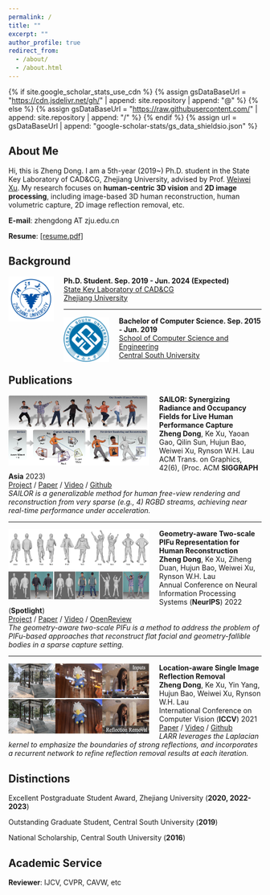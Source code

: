```yaml
---
permalink: /
title: ""
excerpt: ""
author_profile: true
redirect_from: 
  - /about/
  - /about.html
---
```


{% if site.google_scholar_stats_use_cdn %}
{% assign gsDataBaseUrl = "https://cdn.jsdelivr.net/gh/" | append: site.repository | append: "@" %}
{% else %}
{% assign gsDataBaseUrl = "https://raw.githubusercontent.com/" | append: site.repository | append: "/" %}
{% endif %}
{% assign url = gsDataBaseUrl | append: "google-scholar-stats/gs_data_shieldsio.json" %}

<span class='anchor' id='about-me'></span>

## About Me

Hi, this is Zheng Dong. I am a 5th-year (2019~) Ph.D. student in the State Key Laboratory of CAD&CG, Zhejiang University, advised by Prof. [Weiwei Xu](http://www.cad.zju.edu.cn/home/weiweixu/weiweixu_en.htm). My research focuses on **human-centric 3D vision** and **2D image processing**, including image-based 3D human reconstruction, human volumetric capture, 2D image reflection removal, etc.

**E-mail**: zhengdong AT zju.edu.cn

**Resume**: [[resume.pdf]](./files/resume.pdf)

<span class='anchor' id='background' style="padding-top:10px"></span>

## Background

<img align="left" width="90" height="90" src="./images/zju-logo.png" style="padding-right:20px; padding-top:0px"/>

**Ph.D. Student. Sep. 2019 - Jun. 2024 (Expected)**<br>
[State Key Laboratory of CAD&CG](http://www.cad.zju.edu.cn/index.html)<br>
[Zhejiang University](http://www.zju.edu.cn)<br>

---

<img align="left" width="90" height="90" src="./images/csu-logo.png" style="padding-right:20px; padding-top:0px"/>

**Bachelor of Computer Science. Sep. 2015 - Jun. 2019**<br>
[School of Computer Science and Engineering](https://cse.csu.edu.cn/index.htm)<br>
[Central South University](https://www.csu.edu.cn/)<br>

<span class='anchor' id='publications'></span>

## Publications 

<img align="left" width="280" height="140" src="./images/papers/siga23-sailor.png" style="padding-right:20px; padding-top:0px"/>

<b>SAILOR: Synergizing Radiance and Occupancy Fields for Live Human Performance Capture</b><br>
<b>Zheng Dong</b>, Ke Xu, Yaoan Gao, Qilin Sun, Hujun Bao, Weiwei Xu, Rynson W.H. Lau<br>
ACM Trans. on Graphics, 42(6), (Proc. ACM **SIGGRAPH Asia** 2023)<br>
[<i class="fas fa-fw fa-globe"></i>Project]() /
[<i class="fas fa-fw fa-file-pdf"></i>Paper](./files/papers/sailor.pdf) /
[<i class="fas fa-fw fa-video"></i>Video](https://www.youtube.com/watch?v=88tX22Z0Dz0) /
[<i class="fab fa-fw fa-github"></i>Github](https://github.com/zdlarr/SAILOR)<br>
*SAILOR is a generalizable method for human free-view rendering and reconstruction from very sparse (*e.g.*, 4) RGBD streams, achieving near real-time performance under acceleration.*

---

<img align="left" width="280" height="140" src="./images/papers/nips22-gtpifu.png" style="padding-right:20px; padding-top:0px"/>

<b>Geometry-aware Two-scale PIFu Representation for Human Reconstruction</b><br>
<b>Zheng Dong</b>, Ke Xu, Ziheng Duan, Hujun Bao, Weiwei Xu, Rynson W.H. Lau<br>
Annual Conference on Neural Information Processing Systems (**NeurIPS**) 2022 (<b>Spotlight</b>)<br>
[<i class="fas fa-fw fa-globe"></i>Project](https://sites.google.com/view/twoscale) /
[<i class="fas fa-fw fa-file-pdf"></i>Paper](./files/papers/gtpifu.pdf) /
[<i class="fas fa-fw fa-video"></i>Video](https://www.youtube.com/watch?v=K6Dx6-jJ-S4&t=6s) /
[<i class="fas fa-fw fa-file-pdf"></i>OpenReview](https://openreview.net/forum?id=yqVWRZ3gfmg)<br>
*The geometry-aware two-scale PIFu is a method to address the problem of PIFu-based approaches that reconstruct flat facial and geometry-fallible bodies in a sparse capture setting.*

---

<img align="left" width="280" height="140" src="./images/papers/iccv21-larr.png" style="padding-right:20px; padding-top:0px"/>

<b>Location-aware Single Image Reflection Removal</b><br>
<b>Zheng Dong</b>, Ke Xu, Yin Yang, Hujun Bao, Weiwei Xu, Rynson W.H. Lau<br>
International Conference on Computer Vision (**ICCV**) 2021 <br>
[<i class="fas fa-fw fa-file-pdf"></i>Paper](./files/papers/larr.pdf) /
[<i class="fas fa-fw fa-video"></i>Video](https://www.youtube.com/watch?v=O5F20FLRrsw) /
[<i class="fab fa-fw fa-github"></i>Github](https://github.com/zdlarr/Location-aware-SIRR)<br>
*LARR leverages the Laplacian kernel to emphasize the boundaries of strong reflections, and incorporates a recurrent network to refine reflection removal results at each iteration.*

<span class='anchor' id='distinctions'></span>

## Distinctions

Excellent Postgraduate Student Award, Zhejiang University (**2020, 2022-2023**)

Outstanding Graduate Student, Central South University (**2019**)

National Scholarship, Central South University (**2016**)

<span class='anchor' id='academic-service'></span>

## Academic Service

**Reviewer**: IJCV, CVPR, CAVW, etc

